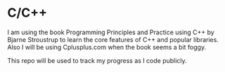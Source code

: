 # C/C++

I am using the book Programming Principles and Practice using C++ by Bjarne Stroustrup to learn the core features of C++ and popular libraries. Also I will be using Cplusplus.com when the book seems a bit foggy.

This repo will be used to track my progress as I code publicly.
